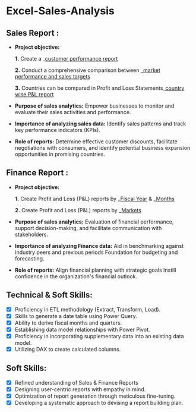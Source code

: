 # Excel-Sales-Analysis

## Sales Report :


- **Project objective:** 

    **1.** Create a _[customer performance report](https://github.com/kumar09v/Excel-Sales-Analysis/blob/main/Customer%20Performance%20Report.pdf) 

    **2.** Conduct a comprehensive comparison between _[market performance and sales targets](https://github.com/kumar09v/Excel-Sales-Analysis/blob/main/Market%20Performance%20vs%20Target%20Report.pdf) <br>
    
    **3.** Countries can be compared in Profit and Loss Statements_[country wise P&L report](https://github.com/kumar09v/Excel-Sales-Analysis/blob/main/Countries%20wise%20P%26L.pdf)


- **Purpose of sales analytics:** Empower businesses to monitor and evaluate their sales activities and performance.

- **Importance of analyzing sales data:** Identify sales patterns and track key performance indicators (KPIs).

- **Role of reports:** Determine effective customer discounts, facilitate negotiations with consumers, and identify potential business expansion opportunities in promising countries.


## Finance Report :

- **Project objective:** 

    **1.** Create Profit and Loss (P&L) reports by _[Fiscal Year](https://github.com/kumar09v/Excel-Sales-Analysis/blob/main/P%26L%20Statement%20by%20Fiscal%20Year.pdf) & _[Months](https://github.com/kumar09v/Excel-Sales-Analysis/blob/main/P%26L%20Statement%20By%20Months.pdf) 

   **2.** Create Profit and Loss (P&L) reports by _[Markets](https://github.com/kumar09v/Excel-Sales-Analysis/blob/main/P%26L%20Statement%20by%20Markets.pdf)

- **Purpose of sales analytics:** Evaluation of financial performance, support decision-making, and facilitate communication with stakeholders.

- **Importance of analyzing Finance data:** Aid in benchmarking against industry peers and previous periods Foundation for budgeting and forecasting.

- **Role of reports:** Align financial planning with strategic goals Instill confidence in the organization's financial outlook.


## Technical & Soft Skills:
- [x]	Proficiency in ETL methodology (Extract, Transform, Load).
- [x]	Skills to generate a date table using Power Query.
- [x]	Ability to derive fiscal months and quarters.
- [x]	Establishing data model relationships with Power Pivot.
- [x]	Proficiency in incorporating supplementary data into an existing data model.
- [x]	Utilizing DAX to create calculated columns.

## Soft Skills:
- [x]	Refined understanding of Sales & Finance Reports
- [x]	Designing user-centric reports with empathy in mind.
- [x]	Optimization of report generation through meticulous fine-tuning.
- [x]	Developing a systematic approach to devising a report building plan.
